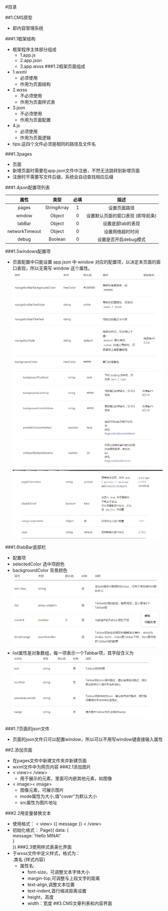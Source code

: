 #目录


##1.CMS原型
- 即内容管理系统

###1.1框架结构
- 框架程序主体部分组成
  - 1.app.js
  - 2.app.json
  - 3.app.wxss
###1.2框架页面组成
- 1.wxml
  - 必须使用
  - 作用为页面结构
- 2.wxss
  - 不必须使用
  - 作用为页面样式表
- 3.json
  - 不必须使用
  - 作用为页面配置
- 4.js
  - 必须使用
  - 作用为页面逻辑
- tips:这四个文件必须是相同的路径及文件名

###1.3pages
- 页面
- 新增页面时需要在app.json文件中注册，不然无法跳转到新增页面
- 注册时不需要写文件后缀，系统会自动查找相应后缀

###1.4json配置项列表

|属性|类型|必填|描述|
| :-: |:-:|:-:|:-: |
|pages| StringArray |1|设置页面路径|
|window|Object|0|设置默认页面的窗口表现 (即导航条)|
|tabBar|Object|0|设置底部tab的表现|
|networkTimeout|Object|0|设置网络超时时间|
|debug|Boolean|0|设置是否开启debug模式|

###1.5windows配置项
- 页面配置中只能设置 app.json 中 window 对应的配置项，以决定本页面的窗口表现，所以无需写 window 这个属性。
![](1.png)  
![](2.png)  
![](3.png)

###1.6tabBar底部栏
- 配置项
- selectedColor 选中项颜色
- backgroundColor 背景颜色
![](tabbar.png)
- list属性是对象数组，每一项表示一个Tabbar项，其字段含义为
![](list.png)

###1.7页面的json文件
- 页面的json文件只可以配置window，所以可以不用写window键直接输入属性

##2.添加页面
- 在pages文件中新建文件夹并新建页面
- wxml文件中为网页内容
###2.1添加图片
- < view>< /view>
  - 用于展示的元素，里面可内嵌其他元素，如图像
- < image>< image>
  - 图像元素，可展示图片
  - mode属性为大小,值"cover"为默认大小
  - src属性为图片地址

###2.2用变量替换文本

- 使用格式： < view> {{ message }} < /view>
- 初始化格式： Page({
  data: {  
    message: 'Hello MINA!'  
   }  
})
###2.3使用样式表美化界面
- 于wxss文件中定义样式，格式为：  
.类名 {样式内容}
  - 属性名:
    - font-size，可调整文本字体大小
    - margin-top,可调整与上段文字的距离
    - text-align,调整文本位置
    - text-indent,首行缩进距离设置
    - height，高度
    - width：宽度
##3.CMS文章列表和内容界面
